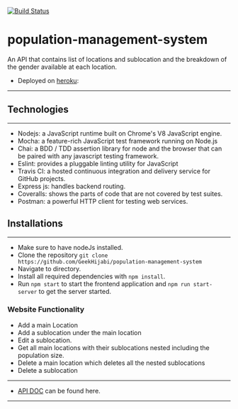 [![Build Status](https://travis-ci.com/GeekHijabi/population-management-system.svg?branch=develop)](https://travis-ci.com/GeekHijabi/population-management-system)

# population-management-system
An API that contains list of locations and sublocation and the breakdown of the gender available at each location.

* Deployed on [heroku](https://population-ms.herokuapp.com/api/v1):
---

## Technologies
-------------------
* Nodejs: a JavaScript runtime built on Chrome's V8 JavaScript engine.
* Mocha: a feature-rich JavaScript test framework running on Node.js
* Chai: a BDD / TDD assertion library for node and the browser that can be paired with any javascript testing framework.
* Eslint: provides a pluggable linting utility for JavaScript
* Travis CI: a hosted continuous integration and delivery service for GitHub projects.
* Express js: handles backend routing.
* Coveralls: shows the parts of code that are not covered by test suites.
* Postman: a powerful HTTP client for testing web services.

## Installations
-------------------
* Make sure to have nodeJs installed.
* Clone the repository `git clone https://github.com/GeekHijabi/population-management-system`
* Navigate to directory.
* Install all required dependencies with `npm install`.
* Run `npm start` to start the frontend application and `npm run start-server` to get the server started.

### Website Functionality
  * Add a main Location
  * Add a sublocation under the main location 
  * Edit a sublocation.
  * Get all main locations with their sublocations nested including the population size.
  * Delete a main location which deletes all the nested sublocations
  * Delete a sublocation
---------
 * [API DOC](https://documenter.getpostman.com/view/3105587/S11HtJdu) can be found here. 
---
